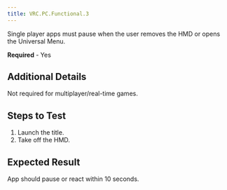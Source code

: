 ```yaml
---
title: VRC.PC.Functional.3
---
```

Single player apps must pause when the user removes the HMD or opens the Universal Menu.

**Required** - Yes

## Additional Details

Not required for multiplayer/real-time games.

## Steps to Test

1. Launch the title.
2. Take off the HMD.
## Expected Result

App should pause or react within 10 seconds.

